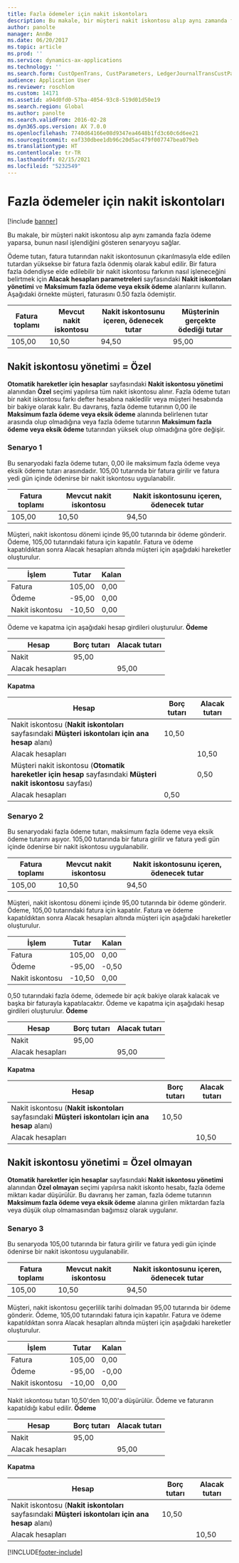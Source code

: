 ```yaml
---
title: Fazla ödemeler için nakit iskontoları
description: Bu makale, bir müşteri nakit iskontosu alıp aynı zamanda fazla ödeme yaparsa, bunun nasıl işlendiğini gösteren senaryoyu sağlar.
author: panolte
manager: AnnBe
ms.date: 06/20/2017
ms.topic: article
ms.prod: ''
ms.service: dynamics-ax-applications
ms.technology: ''
ms.search.form: CustOpenTrans, CustParameters, LedgerJournalTransCustPaym, LedgerJournalTransVendPaym, VendOpenTrans, VendParameters
audience: Application User
ms.reviewer: roschlom
ms.custom: 14171
ms.assetid: a94d0fd0-57ba-4054-93c8-519d01d50e19
ms.search.region: Global
ms.author: panolte
ms.search.validFrom: 2016-02-28
ms.dyn365.ops.version: AX 7.0.0
ms.openlocfilehash: 7740d64166e08d9347ea4648b1fd3c60c6d6ee21
ms.sourcegitcommit: eaf330dbee1db96c20d5ac479f007747bea079eb
ms.translationtype: HT
ms.contentlocale: tr-TR
ms.lasthandoff: 02/15/2021
ms.locfileid: "5232549"
---
```

# <a name="cash-discounts-for-overpayments"></a>Fazla ödemeler için nakit iskontoları

[!include [banner](../includes/banner.md)]

Bu makale, bir müşteri nakit iskontosu alıp aynı zamanda fazla ödeme yaparsa, bunun nasıl işlendiğini gösteren senaryoyu sağlar. 

Ödeme tutarı, fatura tutarından nakit iskontosunun çıkarılmasıyla elde edilen tutardan yüksekse bir fatura fazla ödenmiş olarak kabul edilir. Bir fatura fazla ödendiyse elde edilebilir bir nakit iskontosu farkının nasıl işleneceğini belirtmek için **Alacak hesapları parametreleri** sayfasındaki **Nakit iskontoları yönetimi** ve **Maksimum fazla ödeme veya eksik ödeme** alanlarını kullanın. Aşağıdaki örnekte müşteri, faturasını 0.50 fazla ödemiştir.

| Fatura toplamı | Mevcut nakit iskontosu | Nakit iskontosunu içeren, ödenecek tutar | Müşterinin gerçekte ödediği tutar |
|---------------|-------------------------|-----------------------------------------------------|-----------------------------------|
| 105,00        | 10,50                   | 94,50                                               | 95,00                             |

## <a name="cash-discount-administration--specific"></a>Nakit iskontosu yönetimi = Özel
**Otomatik hareketler için hesaplar** sayfasındaki **Nakit iskontosu yönetimi** alanından **Özel** seçimi yapılırsa tüm nakit iskontosu alınır. Fazla ödeme tutarı bir nakit iskontosu farkı defter hesabına nakledilir veya müşteri hesabında bir bakiye olarak kalır. Bu davranış, fazla ödeme tutarının 0,00 ile **Maksimum fazla ödeme veya eksik ödeme** alanında belirlenen tutar arasında olup olmadığına veya fazla ödeme tutarının **Maksimum fazla ödeme veya eksik ödeme** tutarından yüksek olup olmadığına göre değişir.

### <a name="scenario-1"></a>Senaryo 1

Bu senaryodaki fazla ödeme tutarı, 0,00 ile maksimum fazla ödeme veya eksik ödeme tutarı arasındadır. 105,00 tutarında bir fatura girilir ve fatura yedi gün içinde ödenirse bir nakit iskontosu uygulanabilir.

| Fatura toplamı | Mevcut nakit iskontosu | Nakit iskontosunu içeren, ödenecek tutar |
|---------------|-------------------------|-----------------------------------------------------|
| 105,00        | 10,50                   | 94,50                                               |

Müşteri, nakit iskontosu dönemi içinde 95,00 tutarında bir ödeme gönderir. Ödeme, 105,00 tutarındaki fatura için kapatılır. Fatura ve ödeme kapatıldıktan sonra Alacak hesapları altında müşteri için aşağıdaki hareketler oluşturulur.

| İşlem   | Tutar | Kalan |
|---------------|--------|---------|
| Fatura       | 105,00 | 0,00    |
| Ödeme       | -95,00 | 0,00    |
| Nakit iskontosu | -10,50 | 0,00    |

Ödeme ve kapatma için aşağıdaki hesap girdileri oluşturulur. **Ödeme**

| Hesap             | Borç tutarı | Alacak tutarı |
|---------------------|--------------|---------------|
| Nakit                | 95,00        |               |
| Alacak hesapları |              | 95,00         |

**Kapatma**

| Hesap                                                                                                          | Borç tutarı | Alacak tutarı |
|------------------------------------------------------------------------------------------------------------------|--------------|---------------|
| Nakit iskontosu (**Nakit iskontoları** sayfasındaki **Müşteri iskontoları için ana hesap** alanı)                 | 10,50        |               |
| Alacak hesapları                                                                                              |              | 10,50         |
| Müşteri nakit iskontosu (**Otomatik hareketler için hesap** sayfasındaki **Müşteri nakit iskontosu** sayfası) |              | 0,50          |
| Alacak hesapları                                                                                              | 0,50         |               |

### <a name="scenario-2"></a>Senaryo 2

Bu senaryodaki fazla ödeme tutarı, maksimum fazla ödeme veya eksik ödeme tutarını aşıyor. 105,00 tutarında bir fatura girilir ve fatura yedi gün içinde ödenirse bir nakit iskontosu uygulanabilir.

| Fatura toplamı | Mevcut nakit iskontosu | Nakit iskontosunu içeren, ödenecek tutar |
|---------------|-------------------------|-----------------------------------------------------|
| 105,00        | 10,50                   | 94,50                                               |

Müşteri, nakit iskontosu dönemi içinde 95,00 tutarında bir ödeme gönderir. Ödeme, 105,00 tutarındaki fatura için kapatılır. Fatura ve ödeme kapatıldıktan sonra Alacak hesapları altında müşteri için aşağıdaki hareketler oluşturulur.

| İşlem   | Tutar | Kalan |
|---------------|--------|---------|
| Fatura       | 105,00 | 0,00    |
| Ödeme       | -95,00 | -0,50   |
| Nakit iskontosu | -10,50 | 0,00    |

0,50 tutarındaki fazla ödeme, ödemede bir açık bakiye olarak kalacak ve başka bir faturayla kapatılacaktır. Ödeme ve kapatma için aşağıdaki hesap girdileri oluşturulur. **Ödeme**

| Hesap             | Borç tutarı | Alacak tutarı |
|---------------------|--------------|---------------|
| Nakit                | 95,00        |               |
| Alacak hesapları |              | 95,00         |

**Kapatma**

| Hesap                                                                                          | Borç tutarı | Alacak tutarı |
|--------------------------------------------------------------------------------------------------|--------------|---------------|
| Nakit iskontosu (**Nakit iskontoları** sayfasındaki **Müşteri iskontoları için ana hesap** alanı) | 10,50        |               |
| Alacak hesapları                                                                              |              | 10,50         |

## <a name="cash-discount-administration--unspecific"></a>Nakit iskontosu yönetimi = Özel olmayan
**Otomatik hareketler için hesaplar** sayfasındaki **Nakit iskontosu yönetimi** alanından **Özel olmayan** seçimi yapılırsa nakit iskonto hesabı, fazla ödeme miktarı kadar düşürülür. Bu davranış her zaman, fazla ödeme tutarının **Maksimum fazla ödeme veya eksik ödeme** alanına girilen miktardan fazla veya düşük olup olmamasından bağımsız olarak uygulanır.

### <a name="scenario-3"></a>Senaryo 3

Bu senaryoda 105,00 tutarında bir fatura girilir ve fatura yedi gün içinde ödenirse bir nakit iskontosu uygulanabilir.

| Fatura toplamı | Mevcut nakit iskontosu | Nakit iskontosunu içeren, ödenecek tutar |
|---------------|-------------------------|-----------------------------------------------------|
| 105,00        | 10,50                   | 94,50                                               |

Müşteri, nakit iskontosu geçerlilik tarihi dolmadan 95,00 tutarında bir ödeme gönderir. Ödeme, 105,00 tutarındaki fatura için kapatılır. Fatura ve ödeme kapatıldıktan sonra Alacak hesapları altında müşteri için aşağıdaki hareketler oluşturulur.

| İşlem   | Tutar | Kalan |
|---------------|--------|---------|
| Fatura       | 105,00 | 0,00    |
| Ödeme       | -95,00 | -0,00   |
| Nakit iskontosu | -10,00 | 0,00    |

Nakit iskontosu tutarı 10,50'den 10,00'a düşürülür. Ödeme ve faturanın kapatıldığı kabul edilir. **Ödeme**

| Hesap             | Borç tutarı | Alacak tutarı |
|---------------------|--------------|---------------|
| Nakit                | 95,00        |               |
| Alacak hesapları |              | 95,00         |

**Kapatma**

| Hesap                                                                                          | Borç tutarı | Alacak tutarı |
|--------------------------------------------------------------------------------------------------|--------------|---------------|
| Nakit iskontosu (**Nakit iskontoları** sayfasındaki **Müşteri iskontoları için ana hesap** alanı) | 10,50        |               |
| Alacak hesapları                                                                              |              | 10,50         |







[!INCLUDE[footer-include](../../includes/footer-banner.md)]